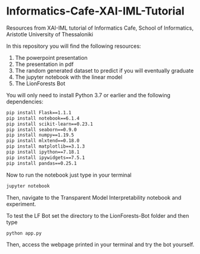 # Informatics-Cafe-XAI-IML-Tutorial
Resources from XAI-IML tutorial of Informatics Cafe, School of Informatics, Aristotle University of Thessaloniki

In this repository you will find the following resources:
1. The powerpoint presentation
2. The presentation in pdf
3. The random generated dataset to predict if you will eventually graduate
4. The jupyter notebook with the linear model
5. The LionForests Bot

You will only need to install Python 3.7 or earlier and the following dependencies:
```bash
pip install Flask==1.1.1
pip install notebook==6.1.4
pip install scikit-learn==0.23.1
pip install seaborn==0.9.0
pip install numpy==1.19.5
pip install mlxtend==0.18.0
pip install matplotlib==3.1.3
pip install ipython==7.18.1
pip install ipywidgets==7.5.1
pip install pandas==0.25.1
```
Now to run the notebook just type in your terminal
```bash
jupyter notebook
```
Then, navigate to the Transparent Model Interpretability notebook and experiment.

To test the LF Bot set the directory to the LionForests-Bot folder and then type
```bash
python app.py
```
Then, access the webpage printed in your terminal and try the bot yourself.
